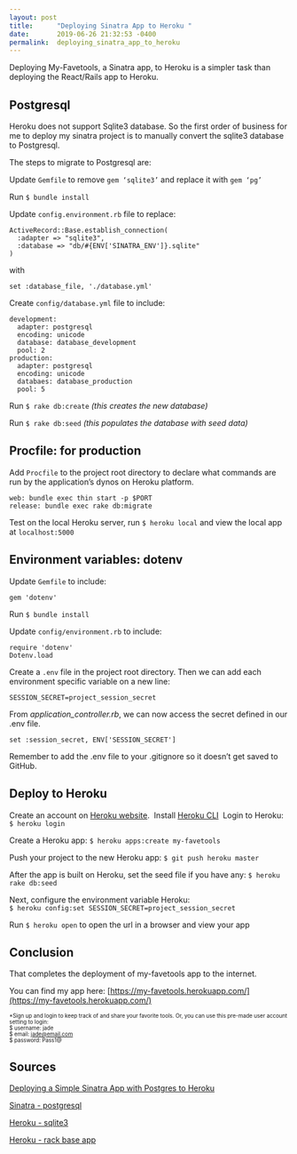 ```yaml
---
layout: post
title:      "Deploying Sinatra App to Heroku "
date:       2019-06-26 21:32:53 -0400
permalink:  deploying_sinatra_app_to_heroku
---
```



Deploying My-Favetools, a Sinatra app, to Heroku is a simpler task than deploying the React/Rails app to Heroku.

## Postgresql
Heroku does not support Sqlite3 database. So the first order of business for me to deploy my sinatra project is to manually convert the sqlite3 database to Postgresql.

The steps to migrate to Postgresql are:

Update `Gemfile` to remove ``gem ‘sqlite3’`` and replace it with ``gem ‘pg’``

Run `$ bundle install`

Update `config.environment.rb` file to replace:  
```
ActiveRecord::Base.establish_connection(
  :adapter => "sqlite3",
  :database => "db/#{ENV['SINATRA_ENV']}.sqlite"
)
```  
with
```
set :database_file, './database.yml'
```

Create `config/database.yml` file to include:
```
development:
  adapter: postgresql
  encoding: unicode
  database: database_development
  pool: 2
production:
  adapter: postgresql
  encoding: unicode
  databaes: database_production
  pool: 5
```

Run `$ rake db:create` *(this creates the new database)*

Run `$ rake db:seed` *(this populates the database with seed data)*

## Procfile: for production
Add `Procfile` to the project root directory to declare what commands are run by the application’s dynos on Heroku platform.

```
web: bundle exec thin start -p $PORT
release: bundle exec rake db:migrate
```

Test on the local Heroku server, run `$ heroku local` and view the local app at `localhost:5000`

## Environment variables: dotenv
Update `Gemfile` to include:

```
gem 'dotenv'
```

Run `$ bundle install`

Update `config/environment.rb` to include:

```
require 'dotenv'
Dotenv.load
```

Create a `.env` file in the project root directory. Then we can add each environment specific variable on a new line: 
```
SESSION_SECRET=project_session_secret
```

From *application_controller.rb*, we can now access the secret defined in our .env file. 

```
set :session_secret, ENV['SESSION_SECRET']
```

Remember to add the .env file to your .gitignore so it doesn’t get saved to GitHub.
## Deploy to Heroku
Create an account on [Heroku website]( https://signup.heroku.com/login).
​
Install [Heroku CLI]( https://devcenter.heroku.com/articles/heroku-cli#download-and-install)
​
Login to Heroku: `$ heroku login`

Create a Heroku app: `$ heroku apps:create my-favetools`

Push your project to the new Heroku app: `$ git push heroku master`

After the app is built on Heroku, set the seed file if you have any: `$ heroku rake db:seed`

Next, configure the environment variable Heroku:   
`$ heroku config:set SESSION_SECRET=project_session_secret`

Run `$ heroku open` to open the url in a browser and view your app

## Conclusion
That completes the deployment of my-favetools app to the internet. 

You can find my app here: [https://my-favetools.herokuapp.com/](https://my-favetools.herokuapp.com/)

<sub><sup>*Sign up and login to keep track of and share your favorite tools. Or, you can use this pre-made user account setting to login:  
    $ username: jade  
    $ email: jade@email.com  
    $ password: Pass1@</sup></sub>
		
## Sources
[Deploying a Simple Sinatra App with Postgres to Heroku](https://medium.com/@dmccoy/deploying-a-simple-sinatra-app-with-postgres-to-heroku-c4a883d3f19e)

[Sinatra - postgresql](http://recipes.sinatrarb.com/p/databases/postgresql-activerecord?)

[Heroku - sqlite3](https://devcenter.heroku.com/articles/sqlite3)

[Heroku - rack base app](https://devcenter.heroku.com/articles/rack)






